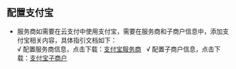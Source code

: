 ## 配置支付宝
-  服务商如需要在云支付中使用支付宝，需要在服务商和子商户信息中，添加支付宝相关内容，具体指引文档如下：   
√ 配置服务商信息，点击下载：[支付宝服务商](https://mc.qcloudimg.com/static/pdf/b7c1cdd628e79540b66ab1a6fd0b32cf/docfile.pdf)   
√ 配置子商户信息，点击下载：[支付宝子商户](https://mc.qcloudimg.com/static/pdf/75b8b9d826d484ccda691eea3c21eef4/docfile.pdf)
